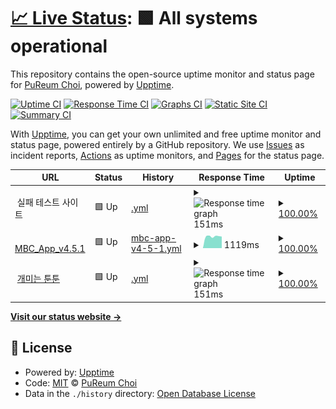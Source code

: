 # [📈 Live Status](https://choipureum.github.io/ServerStatus): <!--live status--> **🟩 All systems operational**

This repository contains the open-source uptime monitor and status page for [PuReum Choi](https://blue-boy.tistory.com/), powered by [Upptime](https://github.com/upptime/upptime).

[![Uptime CI](https://github.com/choipureum/ServerStatus/workflows/Uptime%20CI/badge.svg)](https://github.com/choipureum/ServerStatus/actions?query=workflow%3A%22Uptime+CI%22)
[![Response Time CI](https://github.com/choipureum/ServerStatus/workflows/Response%20Time%20CI/badge.svg)](https://github.com/choipureum/ServerStatus/actions?query=workflow%3A%22Response+Time+CI%22)
[![Graphs CI](https://github.com/choipureum/ServerStatus/workflows/Graphs%20CI/badge.svg)](https://github.com/choipureum/ServerStatus/actions?query=workflow%3A%22Graphs+CI%22)
[![Static Site CI](https://github.com/choipureum/ServerStatus/workflows/Static%20Site%20CI/badge.svg)](https://github.com/choipureum/ServerStatus/actions?query=workflow%3A%22Static+Site+CI%22)
[![Summary CI](https://github.com/choipureum/ServerStatus/workflows/Summary%20CI/badge.svg)](https://github.com/choipureum/ServerStatus/actions?query=workflow%3A%22Summary+CI%22)

With [Upptime](https://upptime.js.org), you can get your own unlimited and free uptime monitor and status page, powered entirely by a GitHub repository. We use [Issues](https://github.com/choipureum/ServerStatus/issues) as incident reports, [Actions](https://github.com/choipureum/ServerStatus/actions) as uptime monitors, and [Pages](https://choipureum.github.io/ServerStatus) for the status page.

<!--start: status pages-->
<!-- This summary is generated by Upptime (https://github.com/upptime/upptime) -->
<!-- Do not edit this manually, your changes will be overwritten -->
<!-- prettier-ignore -->
| URL | Status | History | Response Time | Uptime |
| --- | ------ | ------- | ------------- | ------ |
| <img alt="" src="https://favicons.githubusercontent.com/null" height="13"> 실패 테스트 사이트 | 🟩 Up | [.yml](https://github.com/choipureum/ServerStatus/commits/HEAD/history/.yml) | <details><summary><img alt="Response time graph" src="./graphs//response-time-week.png" height="20"> 151ms</summary><br><a href="https://choipureum.github.io/ServerStatus/history/"><img alt="Response time 174" src="https://img.shields.io/endpoint?url=https%3A%2F%2Fraw.githubusercontent.com%2Fchoipureum%2FServerStatus%2FHEAD%2Fapi%2F%2Fresponse-time.json"></a><br><a href="https://choipureum.github.io/ServerStatus/history/"><img alt="24-hour response time 146" src="https://img.shields.io/endpoint?url=https%3A%2F%2Fraw.githubusercontent.com%2Fchoipureum%2FServerStatus%2FHEAD%2Fapi%2F%2Fresponse-time-day.json"></a><br><a href="https://choipureum.github.io/ServerStatus/history/"><img alt="7-day response time 151" src="https://img.shields.io/endpoint?url=https%3A%2F%2Fraw.githubusercontent.com%2Fchoipureum%2FServerStatus%2FHEAD%2Fapi%2F%2Fresponse-time-week.json"></a><br><a href="https://choipureum.github.io/ServerStatus/history/"><img alt="30-day response time 163" src="https://img.shields.io/endpoint?url=https%3A%2F%2Fraw.githubusercontent.com%2Fchoipureum%2FServerStatus%2FHEAD%2Fapi%2F%2Fresponse-time-month.json"></a><br><a href="https://choipureum.github.io/ServerStatus/history/"><img alt="1-year response time 174" src="https://img.shields.io/endpoint?url=https%3A%2F%2Fraw.githubusercontent.com%2Fchoipureum%2FServerStatus%2FHEAD%2Fapi%2F%2Fresponse-time-year.json"></a></details> | <details><summary><a href="https://choipureum.github.io/ServerStatus/history/">100.00%</a></summary><a href="https://choipureum.github.io/ServerStatus/history/"><img alt="All-time uptime 0.00%" src="https://img.shields.io/endpoint?url=https%3A%2F%2Fraw.githubusercontent.com%2Fchoipureum%2FServerStatus%2FHEAD%2Fapi%2F%2Fuptime.json"></a><br><a href="https://choipureum.github.io/ServerStatus/history/"><img alt="24-hour uptime 100.00%" src="https://img.shields.io/endpoint?url=https%3A%2F%2Fraw.githubusercontent.com%2Fchoipureum%2FServerStatus%2FHEAD%2Fapi%2F%2Fuptime-day.json"></a><br><a href="https://choipureum.github.io/ServerStatus/history/"><img alt="7-day uptime 100.00%" src="https://img.shields.io/endpoint?url=https%3A%2F%2Fraw.githubusercontent.com%2Fchoipureum%2FServerStatus%2FHEAD%2Fapi%2F%2Fuptime-week.json"></a><br><a href="https://choipureum.github.io/ServerStatus/history/"><img alt="30-day uptime 100.00%" src="https://img.shields.io/endpoint?url=https%3A%2F%2Fraw.githubusercontent.com%2Fchoipureum%2FServerStatus%2FHEAD%2Fapi%2F%2Fuptime-month.json"></a><br><a href="https://choipureum.github.io/ServerStatus/history/"><img alt="1-year uptime 34.81%" src="https://img.shields.io/endpoint?url=https%3A%2F%2Fraw.githubusercontent.com%2Fchoipureum%2FServerStatus%2FHEAD%2Fapi%2F%2Fuptime-year.json"></a></details>
| <img alt="" src="https://favicons.githubusercontent.com/m.imbc.com" height="13"> [MBC_App_v4.5.1](https://m.imbc.com/wiz/mbcapp/v3/index.html?isAuto=Y) | 🟩 Up | [mbc-app-v4-5-1.yml](https://github.com/choipureum/ServerStatus/commits/HEAD/history/mbc-app-v4-5-1.yml) | <details><summary><img alt="Response time graph" src="./graphs/mbc-app-v4-5-1/response-time-week.png" height="20"> 1119ms</summary><br><a href="https://choipureum.github.io/ServerStatus/history/mbc-app-v4-5-1"><img alt="Response time 1120" src="https://img.shields.io/endpoint?url=https%3A%2F%2Fraw.githubusercontent.com%2Fchoipureum%2FServerStatus%2FHEAD%2Fapi%2Fmbc-app-v4-5-1%2Fresponse-time.json"></a><br><a href="https://choipureum.github.io/ServerStatus/history/mbc-app-v4-5-1"><img alt="24-hour response time 1100" src="https://img.shields.io/endpoint?url=https%3A%2F%2Fraw.githubusercontent.com%2Fchoipureum%2FServerStatus%2FHEAD%2Fapi%2Fmbc-app-v4-5-1%2Fresponse-time-day.json"></a><br><a href="https://choipureum.github.io/ServerStatus/history/mbc-app-v4-5-1"><img alt="7-day response time 1119" src="https://img.shields.io/endpoint?url=https%3A%2F%2Fraw.githubusercontent.com%2Fchoipureum%2FServerStatus%2FHEAD%2Fapi%2Fmbc-app-v4-5-1%2Fresponse-time-week.json"></a><br><a href="https://choipureum.github.io/ServerStatus/history/mbc-app-v4-5-1"><img alt="30-day response time 1040" src="https://img.shields.io/endpoint?url=https%3A%2F%2Fraw.githubusercontent.com%2Fchoipureum%2FServerStatus%2FHEAD%2Fapi%2Fmbc-app-v4-5-1%2Fresponse-time-month.json"></a><br><a href="https://choipureum.github.io/ServerStatus/history/mbc-app-v4-5-1"><img alt="1-year response time 1120" src="https://img.shields.io/endpoint?url=https%3A%2F%2Fraw.githubusercontent.com%2Fchoipureum%2FServerStatus%2FHEAD%2Fapi%2Fmbc-app-v4-5-1%2Fresponse-time-year.json"></a></details> | <details><summary><a href="https://choipureum.github.io/ServerStatus/history/mbc-app-v4-5-1">100.00%</a></summary><a href="https://choipureum.github.io/ServerStatus/history/mbc-app-v4-5-1"><img alt="All-time uptime 100.00%" src="https://img.shields.io/endpoint?url=https%3A%2F%2Fraw.githubusercontent.com%2Fchoipureum%2FServerStatus%2FHEAD%2Fapi%2Fmbc-app-v4-5-1%2Fuptime.json"></a><br><a href="https://choipureum.github.io/ServerStatus/history/mbc-app-v4-5-1"><img alt="24-hour uptime 100.00%" src="https://img.shields.io/endpoint?url=https%3A%2F%2Fraw.githubusercontent.com%2Fchoipureum%2FServerStatus%2FHEAD%2Fapi%2Fmbc-app-v4-5-1%2Fuptime-day.json"></a><br><a href="https://choipureum.github.io/ServerStatus/history/mbc-app-v4-5-1"><img alt="7-day uptime 100.00%" src="https://img.shields.io/endpoint?url=https%3A%2F%2Fraw.githubusercontent.com%2Fchoipureum%2FServerStatus%2FHEAD%2Fapi%2Fmbc-app-v4-5-1%2Fuptime-week.json"></a><br><a href="https://choipureum.github.io/ServerStatus/history/mbc-app-v4-5-1"><img alt="30-day uptime 100.00%" src="https://img.shields.io/endpoint?url=https%3A%2F%2Fraw.githubusercontent.com%2Fchoipureum%2FServerStatus%2FHEAD%2Fapi%2Fmbc-app-v4-5-1%2Fuptime-month.json"></a><br><a href="https://choipureum.github.io/ServerStatus/history/mbc-app-v4-5-1"><img alt="1-year uptime 100.00%" src="https://img.shields.io/endpoint?url=https%3A%2F%2Fraw.githubusercontent.com%2Fchoipureum%2FServerStatus%2FHEAD%2Fapi%2Fmbc-app-v4-5-1%2Fuptime-year.json"></a></details>
| <img alt="" src="https://favicons.githubusercontent.com/antoon.fun" height="13"> [개미는 툰툰](https://antoon.fun/) | 🟩 Up | [.yml](https://github.com/choipureum/ServerStatus/commits/HEAD/history/.yml) | <details><summary><img alt="Response time graph" src="./graphs//response-time-week.png" height="20"> 151ms</summary><br><a href="https://choipureum.github.io/ServerStatus/history/"><img alt="Response time 174" src="https://img.shields.io/endpoint?url=https%3A%2F%2Fraw.githubusercontent.com%2Fchoipureum%2FServerStatus%2FHEAD%2Fapi%2F%2Fresponse-time.json"></a><br><a href="https://choipureum.github.io/ServerStatus/history/"><img alt="24-hour response time 147" src="https://img.shields.io/endpoint?url=https%3A%2F%2Fraw.githubusercontent.com%2Fchoipureum%2FServerStatus%2FHEAD%2Fapi%2F%2Fresponse-time-day.json"></a><br><a href="https://choipureum.github.io/ServerStatus/history/"><img alt="7-day response time 151" src="https://img.shields.io/endpoint?url=https%3A%2F%2Fraw.githubusercontent.com%2Fchoipureum%2FServerStatus%2FHEAD%2Fapi%2F%2Fresponse-time-week.json"></a><br><a href="https://choipureum.github.io/ServerStatus/history/"><img alt="30-day response time 163" src="https://img.shields.io/endpoint?url=https%3A%2F%2Fraw.githubusercontent.com%2Fchoipureum%2FServerStatus%2FHEAD%2Fapi%2F%2Fresponse-time-month.json"></a><br><a href="https://choipureum.github.io/ServerStatus/history/"><img alt="1-year response time 174" src="https://img.shields.io/endpoint?url=https%3A%2F%2Fraw.githubusercontent.com%2Fchoipureum%2FServerStatus%2FHEAD%2Fapi%2F%2Fresponse-time-year.json"></a></details> | <details><summary><a href="https://choipureum.github.io/ServerStatus/history/">100.00%</a></summary><a href="https://choipureum.github.io/ServerStatus/history/"><img alt="All-time uptime 0.00%" src="https://img.shields.io/endpoint?url=https%3A%2F%2Fraw.githubusercontent.com%2Fchoipureum%2FServerStatus%2FHEAD%2Fapi%2F%2Fuptime.json"></a><br><a href="https://choipureum.github.io/ServerStatus/history/"><img alt="24-hour uptime 100.00%" src="https://img.shields.io/endpoint?url=https%3A%2F%2Fraw.githubusercontent.com%2Fchoipureum%2FServerStatus%2FHEAD%2Fapi%2F%2Fuptime-day.json"></a><br><a href="https://choipureum.github.io/ServerStatus/history/"><img alt="7-day uptime 100.00%" src="https://img.shields.io/endpoint?url=https%3A%2F%2Fraw.githubusercontent.com%2Fchoipureum%2FServerStatus%2FHEAD%2Fapi%2F%2Fuptime-week.json"></a><br><a href="https://choipureum.github.io/ServerStatus/history/"><img alt="30-day uptime 100.00%" src="https://img.shields.io/endpoint?url=https%3A%2F%2Fraw.githubusercontent.com%2Fchoipureum%2FServerStatus%2FHEAD%2Fapi%2F%2Fuptime-month.json"></a><br><a href="https://choipureum.github.io/ServerStatus/history/"><img alt="1-year uptime 34.82%" src="https://img.shields.io/endpoint?url=https%3A%2F%2Fraw.githubusercontent.com%2Fchoipureum%2FServerStatus%2FHEAD%2Fapi%2F%2Fuptime-year.json"></a></details>

<!--end: status pages-->

[**Visit our status website →**](https://choipureum.github.io/ServerStatus)

## 📄 License

- Powered by: [Upptime](https://github.com/upptime/upptime)
- Code: [MIT](./LICENSE) © [PuReum Choi](https://blue-boy.tistory.com/)
- Data in the `./history` directory: [Open Database License](https://opendatacommons.org/licenses/odbl/1-0/)
